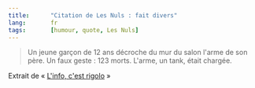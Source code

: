 ```yaml
---
title:      "Citation de Les Nuls : fait divers"
lang:       fr
tags:       [humour, quote, Les Nuls]
---
```


> Un jeune garçon de 12 ans décroche du mur du salon l'arme de son père. Un faux geste : 123 morts. L'arme, un tank, était chargée.

Extrait de « [L'info, c'est rigolo](http://www.amazon.fr/exec/obidos/ASIN/2020200090/phpheaven-21) »
